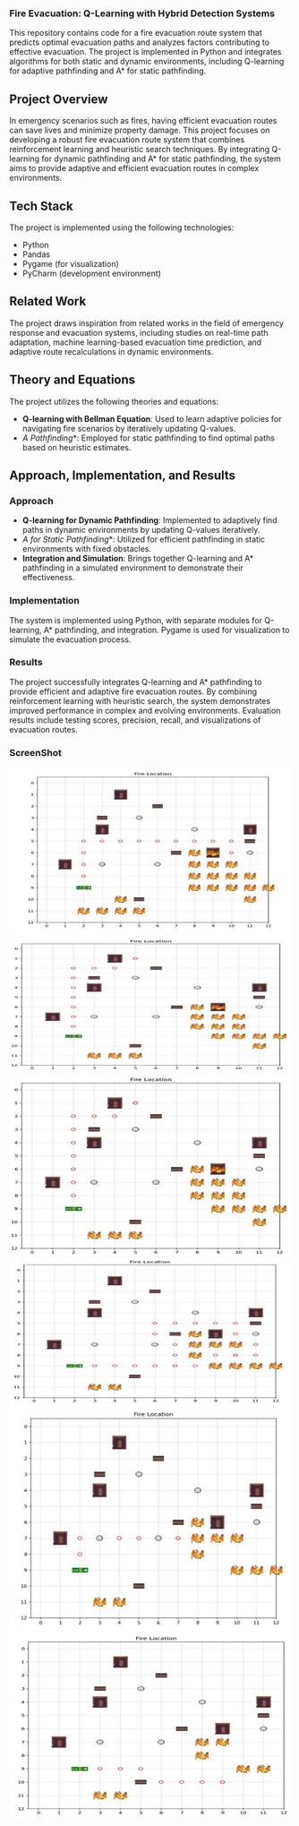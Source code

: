 ### Fire Evacuation: Q-Learning with Hybrid Detection Systems

This repository contains code for a fire evacuation route system that predicts optimal evacuation paths and analyzes factors contributing to effective evacuation. The project is implemented in Python and integrates algorithms for both static and dynamic environments, including Q-learning for adaptive pathfinding and A* for static pathfinding.

## Project Overview
In emergency scenarios such as fires, having efficient evacuation routes can save lives and minimize property damage. This project focuses on developing a robust fire evacuation route system that combines reinforcement learning and heuristic search techniques. By integrating Q-learning for dynamic pathfinding and A* for static pathfinding, the system aims to provide adaptive and efficient evacuation routes in complex environments.

## Tech Stack
The project is implemented using the following technologies:
- Python
- Pandas
- Pygame (for visualization)
- PyCharm (development environment)

## Related Work
The project draws inspiration from related works in the field of emergency response and evacuation systems, including studies on real-time path adaptation, machine learning-based evacuation time prediction, and adaptive route recalculations in dynamic environments.

## Theory and Equations
The project utilizes the following theories and equations:
- **Q-learning with Bellman Equation**: Used to learn adaptive policies for navigating fire scenarios by iteratively updating Q-values.
- **A* Pathfinding**: Employed for static pathfinding to find optimal paths based on heuristic estimates.

## Approach, Implementation, and Results
### Approach
- **Q-learning for Dynamic Pathfinding**: Implemented to adaptively find paths in dynamic environments by updating Q-values iteratively.
- **A* for Static Pathfinding**: Utilized for efficient pathfinding in static environments with fixed obstacles.
- **Integration and Simulation**: Brings together Q-learning and A* pathfinding in a simulated environment to demonstrate their effectiveness.

### Implementation
The system is implemented using Python, with separate modules for Q-learning, A* pathfinding, and integration. Pygame is used for visualization to simulate the evacuation process.

### Results
The project successfully integrates Q-learning and A* pathfinding to provide efficient and adaptive fire evacuation routes. By combining reinforcement learning with heuristic search, the system demonstrates improved performance in complex and evolving environments. Evaluation results include testing scores, precision, recall, and visualizations of evacuation routes.

### ScreenShot


<img src="https://github.com/Lemonnycodes/Fire-Evacuation-/blob/main/imgs/Picture1.jpg" />

<img src= "https://github.com/Lemonnycodes/Fire-Evacuation-/blob/main/imgs/Picture2.jpg"/>

<img src="https://github.com/Lemonnycodes/Fire-Evacuation-/blob/main/imgs/Picture3.jpg" />

<img src="https://github.com/Lemonnycodes/Fire-Evacuation-/blob/main/imgs/Picture4.jpg" />

<img src="https://github.com/Lemonnycodes/Fire-Evacuation-/blob/main/imgs/Picture5.jpg"/>

<img src="https://github.com/Lemonnycodes/Fire-Evacuation-/blob/main/imgs/Picture6.jpg"/>




